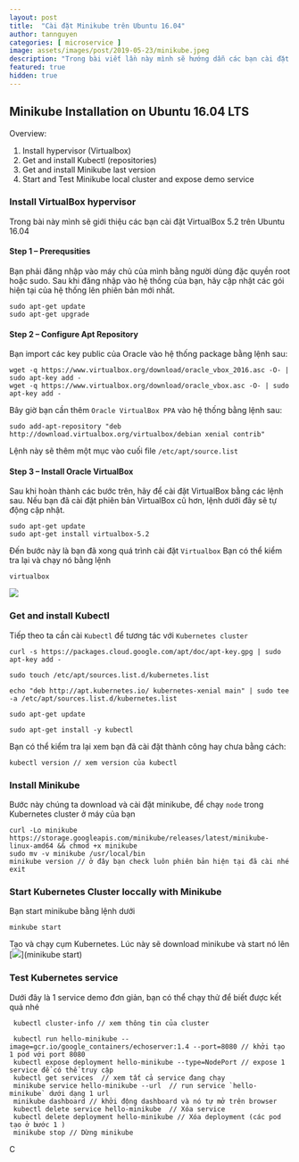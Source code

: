 ```yaml
---
layout: post
title:  "Cài đặt Minikube trên Ubuntu 16.04"
author: tannguyen
categories: [ microservice ]
image: assets/images/post/2019-05-23/minikube.jpeg
description: "Trong bài viết lần này mình sẽ hướng dẫn các bạn cài đặt Minikube trên Ubuntu 16.04"
featured: true
hidden: true
---
```



## Minikube Installation on Ubuntu 16.04 LTS

Overview:
1. Install hypervisor (Virtualbox)
2. Get and install Kubectl (repositories)
3. Get and install Minikube last version
4. Start and Test Minikube local cluster and expose demo service

### Install VirtualBox hypervisor

Trong bài này mình sẽ giới thiệu các bạn cài đặt VirtualBox 5.2 trên Ubuntu 16.04

#### Step 1 – Prerequsities
Bạn phải đăng nhập vào máy chủ của mình bằng người dùng đặc quyền root hoặc sudo. 
Sau khi đăng nhập vào hệ thống của bạn, hãy cập nhật các gói hiện tại của hệ thống lên phiên bản mới nhất.

```text
sudo apt-get update
sudo apt-get upgrade
```

#### Step 2 – Configure Apt Repository
Bạn import các key public của Oracle vào hệ thống package bằng lệnh sau:

```text
wget -q https://www.virtualbox.org/download/oracle_vbox_2016.asc -O- | sudo apt-key add -
wget -q https://www.virtualbox.org/download/oracle_vbox.asc -O- | sudo apt-key add -
```

Bây giờ bạn cần thêm `Oracle VirtualBox PPA` vào hệ thống bằng lệnh sau: 
```text
sudo add-apt-repository "deb http://download.virtualbox.org/virtualbox/debian xenial contrib"
```
Lệnh này sẽ thêm một mục vào cuối file `/etc/apt/source.list`

#### Step 3 – Install Oracle VirtualBox
Sau khi hoàn thành các bước trên, hãy để cài đặt VirtualBox bằng các lệnh sau. 
Nếu bạn đã cài đặt phiên bản VirtualBox cũ hơn, lệnh dưới đây sẽ tự động cập nhật.

```text
sudo apt-get update
sudo apt-get install virtualbox-5.2
```

Đến bước này là bạn đã xong quá trình cài đặt `Virtualbox`
Bạn có thể kiểm tra lại và chạy nó bằng lệnh 
```text
virtualbox
```
[<img src="https://i.ibb.co/w4KnKvC/image.png">](virtualbox)


### Get and install Kubectl
Tiếp theo ta cần cài `Kubectl` để tương tác với `Kubernetes cluster`

```text
curl -s https://packages.cloud.google.com/apt/doc/apt-key.gpg | sudo apt-key add -

sudo touch /etc/apt/sources.list.d/kubernetes.list 

echo "deb http://apt.kubernetes.io/ kubernetes-xenial main" | sudo tee -a /etc/apt/sources.list.d/kubernetes.list

sudo apt-get update

sudo apt-get install -y kubectl
```

Bạn có thể kiểm tra lại xem bạn đã cài đặt thành công hay chưa bằng cách: 
```text
kubectl version // xem version của kubectl
```

### Install Minikube
Bước này chúng ta download và cài đặt minikube, để chạy `node` trong Kubernetes cluster ở máy của bạn

```text
curl -Lo minikube https://storage.googleapis.com/minikube/releases/latest/minikube-linux-amd64 && chmod +x minikube
sudo mv -v minikube /usr/local/bin
minikube version // ở đây bạn check luôn phiên bản hiện tại đã cài nhé 
exit
```

### Start Kubernetes Cluster loccally with Minikube
Bạn start minikube bằng lệnh dưới 
```
minkube start
```

Tạo và chạy cụm Kubernetes. Lúc này sẽ download minikube và start nó lên 
[<img src="https://i.ibb.co/KK1FYvH/image.png">](minikube start)

### Test Kubernetes service
Dưới đây là 1 service demo đơn giản, bạn có thể chạy thử để biết được kết quả nhé

```text
 kubectl cluster-info // xem thông tin của cluster
 
 kubectl run hello-minikube --image=gcr.io/google_containers/echoserver:1.4 --port=8080 // khởi tạo 1 pod với port 8080
 kubectl expose deployment hello-minikube --type=NodePort // expose 1 service để có thể truy cập 
 kubectl get services  // xem tất cả service đang chạy
 minikube service hello-minikube --url  // run service `hello-minikube` dưới dạng 1 url 
 minikube dashboard // khởi động dashboard và nó tự mở trên browser 
 kubectl delete service hello-minikube  // Xóa service 
 kubectl delete deployment hello-minikube // Xóa deployment (các pod tạo ở bước 1 )
 minikube stop // Dừng minikube
```

C
